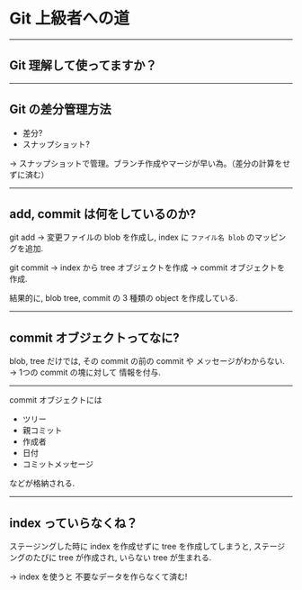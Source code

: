 <!-- marp の設定 -->

<!-- スライド色を反転 -->
<!-- class : invert --> 

# Git 上級者への道
---

## Git 理解して使ってますか？

---

## Git の差分管理方法

- 差分?
- スナップショット?

→ スナップショットで管理。ブランチ作成やマージが早い為。（差分の計算をせずに済む）

---

## add, commit は何をしているのか?

git add → 変更ファイルの blob を作成し, index に `ファイル名 blob` のマッピングを追加.

git commit → index から tree オブジェクトを作成 → commit オブジェクトを作成.

結果的に, blob tree, commit の 3 種類の object を作成している.

---

## commit オブジェクトってなに?

blob, tree だけでは, その commit の前の commit や メッセージがわからない.
→ 1つの commit の塊に対して 情報を付与.

---

commit オブジェクトには

- ツリー
- 親コミット
- 作成者
- 日付
- コミットメッセージ

などが格納される.

---

## index っていらなくね？

ステージングした時に index を作成せずに tree を作成してしまうと,
ステージングのたびに tree が作成され, いらない tree が生まれる.

→ index を使うと 不要なデータを作らなくて済む!